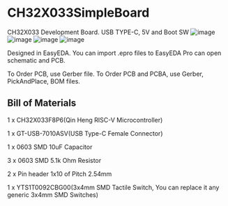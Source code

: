 # CH32X033SimpleBoard
CH32X033 Development Board. USB TYPE-C, 5V and Boot SW
![image](https://github.com/user-attachments/assets/563675d0-7389-49b3-af03-f42c798e86f2)
![image](https://github.com/user-attachments/assets/30a6af68-06b0-464f-8ef4-faa62f64f711)
![image](https://github.com/user-attachments/assets/b88c1f4a-eeb0-4915-a038-731a3a5c0894)
![image](https://github.com/user-attachments/assets/6b346b44-00cd-4b42-bbb0-72e15ddf20d5)

Designed in EasyEDA. 
You can import .epro files to EasyEDA Pro can open schematic and PCB.

To Order PCB, use Gerber file.
To Order PCB and PCBA, use Gerber, PickAndPlace, BOM files.

## Bill of Materials
1 x CH32X033F8P6(Qin Heng RISC-V Microcontroller)

1 x GT-USB-7010ASV(USB Type-C Female Connector)

1 x 0603 SMD 10uF Capacitor

3 x 0603 SMD 5.1k Ohm Resistor

2 x Pin header 1x10 of Pitch 2.54mm

1 x YTS1T0092CBG00(3x4mm SMD Tactile Switch, You can replace it any generic 3x4mm SMD Switches)
